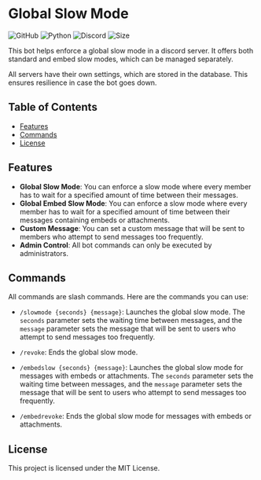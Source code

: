 # Global Slow Mode 

![GitHub](https://img.shields.io/github/license/ElRapt/globalslowmode)
![Python](https://img.shields.io/badge/Python-3.x-blue)
![Discord](https://img.shields.io/badge/Discord-Bot-blueviolet)
![Size](https://img.shields.io/badge/Size-32MB-yellowgreen)


This bot helps enforce a global slow mode in a discord server. It offers both standard and embed slow modes, which can be managed separately.

All servers have their own settings, which are stored in the database. This ensures resilience in case the bot goes down.

## Table of Contents
- [Features](#features)
- [Commands](#commands)
- [License](#license)

## Features

- **Global Slow Mode**: You can enforce a slow mode where every member has to wait for a specified amount of time between their messages.
- **Global Embed Slow Mode**: You can enforce a slow mode where every member has to wait for a specified amount of time between their messages containing embeds or attachments.
- **Custom Message**: You can set a custom message that will be sent to members who attempt to send messages too frequently.
- **Admin Control**: All bot commands can only be executed by administrators.

## Commands

All commands are slash commands. Here are the commands you can use:

- `/slowmode {seconds} {message}`: Launches the global slow mode. The `seconds` parameter sets the waiting time between messages, and the `message` parameter sets the message that will be sent to users who attempt to send messages too frequently.

- `/revoke`: Ends the global slow mode.

- `/embedslow {seconds} {message}`: Launches the global slow mode for messages with embeds or attachments. The `seconds` parameter sets the waiting time between messages, and the `message` parameter sets the message that will be sent to users who attempt to send messages too frequently.

- `/embedrevoke`: Ends the global slow mode for messages with embeds or attachments.



## License

This project is licensed under the MIT License.
